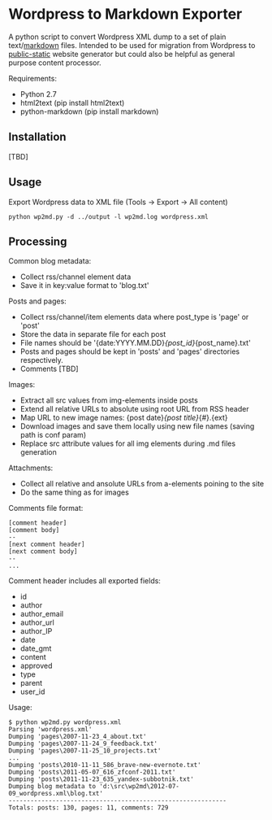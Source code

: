 # Wordpress to Markdown Exporter

A python script to convert Wordpress XML dump to a set of plain text/[markdown](http://daringfireball.net/projects/markdown) files. Intended to be used for migration from Wordpress to [public-static](http://github.com/dreikanter/public-static) website generator but could also be helpful as general purpose content processor.

Requirements:

* Python 2.7
* html2text (pip install html2text)
* python-markdown (pip install markdown)

## Installation

[TBD]

## Usage

Export Wordpress data to XML file (Tools → Export → All content)

	python wp2md.py -d ../output -l wp2md.log wordpress.xml

## Processing

Common blog metadata:

* Collect rss/channel element data
* Save it in key:value format to 'blog.txt'

Posts and pages:

* Collect rss/channel/item elements data where post_type is 'page' or 'post'
* Store the data in separate file for each post
* File names should be '{date:YYYY.MM.DD}_{post_id}_{post_name}.txt'
* Posts and pages should be kept in 'posts' and 'pages' directories respectively.
* Comments [TBD]

Images:

* Extract all src values from img-elements inside posts
* Extend all relative URLs to absolute using root URL from RSS header
* Map URL to new image names: {post date}_{post title}_{#}.{ext}
* Download images and save them locally using new file names (saving path is conf param)
* Replace src attribute values for all img elements during .md files generation

Attachments:

* Collect all relative and ansolute URLs from a-elements poining to the site
* Do the same thing as for images

Comments file format:

```
[comment header]
[comment body]
--
[next comment header]
[next comment body]
--
...
```

Comment header includes all exported fields:

* id
* author
* author_email
* author_url
* author_IP
* date
* date_gmt
* content
* approved
* type
* parent
* user_id


Usage:

```
$ python wp2md.py wordpress.xml
Parsing 'wordpress.xml'
Dumping 'pages\2007-11-23_4_about.txt'
Dumping 'pages\2007-11-24_9_feedback.txt'
Dumping 'pages\2007-11-25_10_projects.txt'
...
Dumping 'posts\2010-11-11_586_brave-new-evernote.txt'
Dumping 'posts\2011-05-07_616_zfconf-2011.txt'
Dumping 'posts\2011-11-23_635_yandex-subbotnik.txt'
Dumping blog metadata to 'd:\src\wp2md\2012-07-09_wordpress.xml\blog.txt'
------------------------------------------------------------
Totals: posts: 130, pages: 11, comments: 729
```




